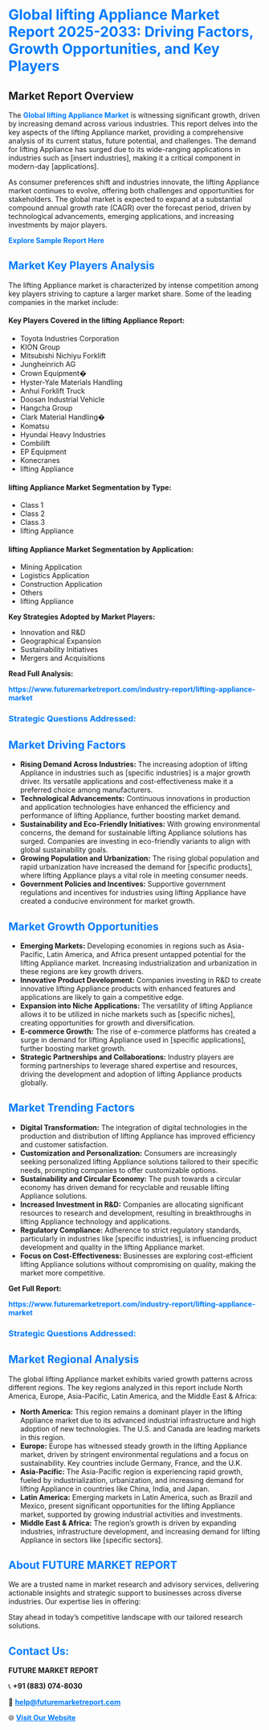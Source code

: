 <h1 style="color: #007BFF;">Global lifting Appliance Market Report 2025-2033: Driving Factors, Growth Opportunities, and Key Players</h1>

<section id="overview">
<h2>Market Report Overview</h2>
<p>The <a href="https://www.futuremarketreport.com/industry-report/lifting-appliance-market" style="color: #007BFF; text-decoration: none;"><strong>Global lifting Appliance Market</strong></a> is witnessing significant growth, driven by increasing demand across various industries. This report delves into the key aspects of the lifting Appliance market, providing a comprehensive analysis of its current status, future potential, and challenges. The demand for lifting Appliance has surged due to its wide-ranging applications in industries such as [insert industries], making it a critical component in modern-day [applications].</p>
<p>As consumer preferences shift and industries innovate, the lifting Appliance market continues to evolve, offering both challenges and opportunities for stakeholders. The global market is expected to expand at a substantial compound annual growth rate (CAGR) over the forecast period, driven by technological advancements, emerging applications, and increasing investments by major players.</p>
</section>

<section id="overview">
<p><a href="https://www.futuremarketreport.com/request-sample/reportId=101354" style="color: #007BFF; text-decoration: none;"><strong>Explore Sample Report Here</strong></a></p>
</section>

<section id="key-players">
<h2 style="color: #007BFF;">Market Key Players Analysis</h2>
<p>The lifting Appliance market is characterized by intense competition among key players striving to capture a larger market share. Some of the leading companies in the market include:</p>
<h4>Key Players Covered in the lifting Appliance Report:</h4>
<ul><li>Toyota Industries Corporation</li><li>KION Group</li><li>Mitsubishi Nichiyu Forklift</li><li>Jungheinrich AG</li><li>Crown Equipment�</li><li>Hyster-Yale Materials Handling</li><li>Anhui Forklift Truck</li><li>Doosan Industrial Vehicle</li><li>Hangcha Group</li><li>Clark Material Handling�</li><li>Komatsu</li><li>Hyundai Heavy Industries</li><li>Combilift</li><li>EP Equipment</li><li>Konecranes</li><li>lifting Appliance</li></ul>
<h4>lifting Appliance Market Segmentation by Type:</h4>
<ul><li>Class 1</li><li>Class 2</li><li>Class 3</li><li>lifting Appliance</li></ul>

<h4>lifting Appliance Market Segmentation by Application:</h4>
<ul><li>Mining Application</li><li>Logistics Application</li><li>Construction Application</li><li>Others</li><li>lifting Appliance</li></ul>
<p><strong>Key Strategies Adopted by Market Players:</strong></p>
<ul>
<li>Innovation and R&D</li>
<li>Geographical Expansion</li>
<li>Sustainability Initiatives</li>
<li>Mergers and Acquisitions</li>
</ul>
</section>

<section>
<p><strong>Read Full Analysis: </strong></p><a href="https://www.futuremarketreport.com/industry-report/lifting-appliance-market" style="color: #007BFF; text-decoration: none;"><strong>https://www.futuremarketreport.com/industry-report/lifting-appliance-market</strong></a>
<h3 style="color: #007BFF;">Strategic Questions Addressed:</h3>
</section>

<section id="driving-factors">
<h2 style="color: #007BFF;">Market Driving Factors</h2>
<ul>
<li><strong>Rising Demand Across Industries:</strong> The increasing adoption of lifting Appliance in industries such as [specific industries] is a major growth driver. Its versatile applications and cost-effectiveness make it a preferred choice among manufacturers.</li>
<li><strong>Technological Advancements:</strong> Continuous innovations in production and application technologies have enhanced the efficiency and performance of lifting Appliance, further boosting market demand.</li>
<li><strong>Sustainability and Eco-Friendly Initiatives:</strong> With growing environmental concerns, the demand for sustainable lifting Appliance solutions has surged. Companies are investing in eco-friendly variants to align with global sustainability goals.</li>
<li><strong>Growing Population and Urbanization:</strong> The rising global population and rapid urbanization have increased the demand for [specific products], where lifting Appliance plays a vital role in meeting consumer needs.</li>
<li><strong>Government Policies and Incentives:</strong> Supportive government regulations and incentives for industries using lifting Appliance have created a conducive environment for market growth.</li>
</ul>
</section>

<section id="growth-opportunities">
<h2 style="color: #007BFF;">Market Growth Opportunities</h2>
<ul>
<li><strong>Emerging Markets:</strong> Developing economies in regions such as Asia-Pacific, Latin America, and Africa present untapped potential for the lifting Appliance market. Increasing industrialization and urbanization in these regions are key growth drivers.</li>
<li><strong>Innovative Product Development:</strong> Companies investing in R&D to create innovative lifting Appliance products with enhanced features and applications are likely to gain a competitive edge.</li>
<li><strong>Expansion into Niche Applications:</strong> The versatility of lifting Appliance allows it to be utilized in niche markets such as [specific niches], creating opportunities for growth and diversification.</li>
<li><strong>E-commerce Growth:</strong> The rise of e-commerce platforms has created a surge in demand for lifting Appliance used in [specific applications], further boosting market growth.</li>
<li><strong>Strategic Partnerships and Collaborations:</strong> Industry players are forming partnerships to leverage shared expertise and resources, driving the development and adoption of lifting Appliance products globally.</li>
</ul>
</section>

<section id="trending-factors">
<h2 style="color: #007BFF;">Market Trending Factors</h2>
<ul>
<li><strong>Digital Transformation:</strong> The integration of digital technologies in the production and distribution of lifting Appliance has improved efficiency and customer satisfaction.</li>
<li><strong>Customization and Personalization:</strong> Consumers are increasingly seeking personalized lifting Appliance solutions tailored to their specific needs, prompting companies to offer customizable options.</li>
<li><strong>Sustainability and Circular Economy:</strong> The push towards a circular economy has driven demand for recyclable and reusable lifting Appliance solutions.</li>
<li><strong>Increased Investment in R&D:</strong> Companies are allocating significant resources to research and development, resulting in breakthroughs in lifting Appliance technology and applications.</li>
<li><strong>Regulatory Compliance:</strong> Adherence to strict regulatory standards, particularly in industries like [specific industries], is influencing product development and quality in the lifting Appliance market.</li>
<li><strong>Focus on Cost-Effectiveness:</strong> Businesses are exploring cost-efficient lifting Appliance solutions without compromising on quality, making the market more competitive.</li>
</ul>
</section>

<section>
<p><strong>Get Full Report: </strong></p><a href="https://www.futuremarketreport.com/industry-report/lifting-appliance-market" style="color: #007BFF; text-decoration: none;"><strong>https://www.futuremarketreport.com/industry-report/lifting-appliance-market</strong></a>
<h3 style="color: #007BFF;">Strategic Questions Addressed:</h3>
</section>


<section id="regional-analysis">
<h2 style="color: #007BFF;">Market Regional Analysis</h2>
<p>The global lifting Appliance market exhibits varied growth patterns across different regions. The key regions analyzed in this report include North America, Europe, Asia-Pacific, Latin America, and the Middle East & Africa:</p>
<ul>
<li><strong>North America:</strong> This region remains a dominant player in the lifting Appliance market due to its advanced industrial infrastructure and high adoption of new technologies. The U.S. and Canada are leading markets in this region.</li>
<li><strong>Europe:</strong> Europe has witnessed steady growth in the lifting Appliance market, driven by stringent environmental regulations and a focus on sustainability. Key countries include Germany, France, and the U.K.</li>
<li><strong>Asia-Pacific:</strong> The Asia-Pacific region is experiencing rapid growth, fueled by industrialization, urbanization, and increasing demand for lifting Appliance in countries like China, India, and Japan.</li>
<li><strong>Latin America:</strong> Emerging markets in Latin America, such as Brazil and Mexico, present significant opportunities for the lifting Appliance market, supported by growing industrial activities and investments.</li>
<li><strong>Middle East & Africa:</strong> The region’s growth is driven by expanding industries, infrastructure development, and increasing demand for lifting Appliance in sectors like [specific sectors].</li>
</ul>
</section>

<footer>
<h2 style="color: #007BFF;">About FUTURE MARKET REPORT</h2>
<p>We are a trusted name in market research and advisory services, delivering actionable insights and strategic support to businesses across diverse industries. Our expertise lies in offering:</p>

<p>Stay ahead in today’s competitive landscape with our tailored research solutions.</p>

<h2 style="color: #007BFF;">Contact Us:</h2>
<p><strong>FUTURE MARKET REPORT</strong></p>
<p>📞 <strong>+91 (883) 074-8030</strong></p>
<p>📧 <strong><a href="mailto:help@futuremarketreport.com" style="color: #007BFF;">help@futuremarketreport.com</a></strong></p>
<p>🌐 <strong><a href="https://www.futuremarketreport.com/" style="color: #007BFF;">Visit Our Website</a></strong></p>
</footer>